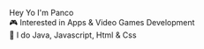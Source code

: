 Hey Yo I'm Panco  
🎮 Interested in Apps & Video Games Development  
🧐 I do Java, Javascript, Html & Css  

<!---
BOTPanzer/BOTPanzer is a ✨ special ✨ repository because its `README.md` (this file) appears on your GitHub profile.
You can click the Preview link to take a look at your changes.
--->
